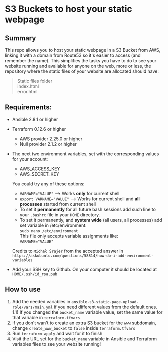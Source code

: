 # S3 Buckets to host your static webpage
## Summary
This repo allows you to host your static webpage in a S3 Bucket from AWS, linking it with a domain from Route53 so it's easier to access (and remember the name). This simplifies the tasks you have to do to see your website running and available for anyone on the web, more or less, the repository where the static files of your website are allocated should have:   
> Static files folder   
> index.html   
> error.html

## Requirements:
- Ansible 2.8.1 or higher
- Terraform 0.12.6 or higher
    - AWS provider 2.25.0 or higher
    - Null provider 2.1.2 or higher
- The next two environment variables, set with the corresponding values for your account:
    - AWS_ACCESS_KEY
    - AWS_SECRET_KEY   
       
    You could try any of these options:
    - `VARNAME="VALUE"` --> Works **only** for current shell
    - `export VARNAME="VALUE"` --> Works for current shell and **all processes** started from current shell
    - To set it **permanently** for all future bash sessions add such line to your `.bashrc` file in your `HOME` directory.
    - To set it permanently, and **system wide** (all users, all processes) add set variable in /etc/environment:   
        `sudo nano /etc/environment`   
        This file only accepts variable assignments like:   
        `VARNAME="VALUE"`

    Credits to `Michał Šrajer` from the accepted answer in 
    `https://askubuntu.com/questions/58814/how-do-i-add-environment-variables`

- Add your SSH key to Github. On your computer it should be located at `HOME/.ssh/id_rsa.pub`

## How to use
1) Add the needed variables in `ansible-s3-static-page-upload-role/vars/main.yml` if you need different values from the default ones.
    1.1) If you changed the `bucket_name` variable value, set the same value for that variable in `terraform.tfvars`
2) If you don't wan't to create an extra S3 bucket for the `www` subdomain, change `create_www_bucket` to `false` inside `terraform.tfvars`
3) Run `terraform apply` and wait for it to finish
4) Visit the URL set for the `bucket_name` variable in Ansible and Terraform variables files to see your website running!